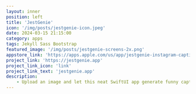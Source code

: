 ```yaml
---
layout: inner
position: left
title: 'JestGenie'
icon: '/img/posts/jestgenie-icon.jpeg'
date: 2024-03-15 21:15:00
category: apps
tags: Jekyll Sass Bootstrap
featured_image: '/img/posts/jestgenie-screens-2x.png'
appstore_link: 'https://apps.apple.com/us/app/jestgenie-instagram-captions/id6474176838'
project_link: 'https://jestgenie.app'
project_link_icon: 'link'
project_link_text: 'jestgenie.app'
description:
    - Upload an image and let this neat SwiftUI app generate funny captions with the help of GPT-4 Vision model from OpenAI.
---
```

